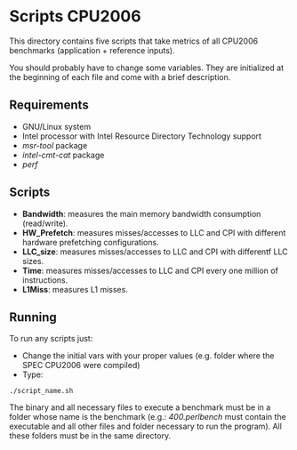 # Scripts CPU2006

This directory contains five scripts that take metrics of all CPU2006 benchmarks
(application + reference inputs).

You should probably have to change some variables.
They are initialized at the beginning of each file and come with a brief description.

## Requirements

- GNU/Linux system
- Intel processor with Intel Resource Directory Technology support
- _msr-tool_ package
- _intel-cmt-cat_ package
- _perf_


## Scripts

- __Bandwidth__: measures the main memory bandwidth consumption (read/write).
- __HW\_Prefetch__: measures misses/accesses to LLC and CPI with different
  hardware prefetching configurations.
- __LLC\_size__: measures misses/accesses to LLC and CPI with differentf LLC sizes.
- __Time__: measures misses/accesses to LLC and CPI every one million of instructions. 
- __L1Miss__: measures L1 misses.

## Running

To run any scripts just:
* Change the initial vars with your proper values (e.g. folder where the 
  SPEC CPU2006 were compiled)
* Type:
```
./script_name.sh
```

The binary and all necessary files to execute a benchmark must be in
a folder whose name is the benchmark (e.g.: _400.perlbench_ must contain
the executable and all other files and folder necessary to run the program).
All these folders must be in the same directory.
